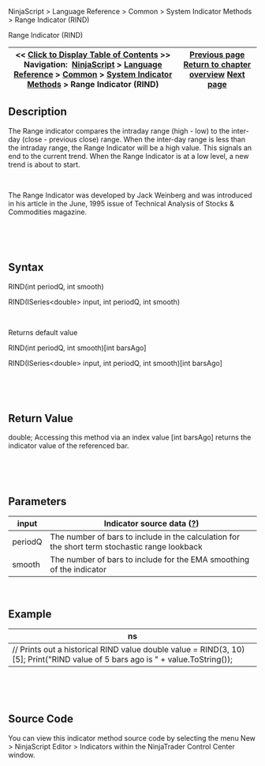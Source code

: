 ﻿


NinjaScript \> Language Reference \> Common \> System Indicator Methods \> Range Indicator (RIND)






















Range Indicator (RIND)







| \<\< [Click to Display Table of Contents](range_indicator_rind.md) \>\> **Navigation:**     [NinjaScript](ninjascript.md) \> [Language Reference](language_reference_wip.md) \> [Common](common.md) \> [System Indicator Methods](indicators.md) \> Range Indicator (RIND) | [Previous page](range.md) [Return to chapter overview](indicators.md) [Next page](rate_of_change_roc.md) |
| --- | --- |











## Description


The Range indicator compares the intraday range (high \- low) to the inter\-day (close \- previous close) range. When the inter\-day range is less than the intraday range, the Range Indicator will be a high value. This signals an end to the current trend. When the Range Indicator is at a low level, a new trend is about to start.   

   

The Range Indicator was developed by Jack Weinberg and was introduced in his article in the June, 1995 issue of Technical Analysis of Stocks \& Commodities magazine.


 


 


## Syntax


RIND(int periodQ, int smooth)  

RIND(ISeries\<double\> input, int periodQ, int smooth)


 


Returns default value  

RIND(int periodQ, int smooth)\[int barsAgo]  

RIND(ISeries\<double\> input, int periodQ, int smooth)\[int barsAgo]


 


 


## Return Value


double; Accessing this method via an index value \[int barsAgo] returns the indicator value of the referenced bar.


 


 


## Parameters




| input | Indicator source data ([?](valid_input_data_for_indicator.md)) |
| --- | --- |
| periodQ | The number of bars to include in the calculation for the short term stochastic range lookback |
| smooth | The number of bars to include for the EMA smoothing of the indicator |



 


## 


## Example




| ns |
| --- |
| // Prints out a historical RIND value double value \= RIND(3, 10)\[5]; Print("RIND value of 5 bars ago is " \+ value.ToString()); |



 


 


## Source Code


You can view this indicator method source code by selecting the menu New \> NinjaScript Editor \> Indicators within the NinjaTrader Control Center window.








